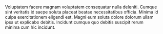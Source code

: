 Voluptatem facere magnam voluptatem consequatur nulla deleniti. Cumque sint veritatis id saepe soluta placeat beatae necessitatibus officia. Minima id culpa exercitationem eligendi est. Magni eum soluta dolore dolorum ullam ipsa ut explicabo debitis. Incidunt cumque quo debitis suscipit rerum minima cum hic incidunt.